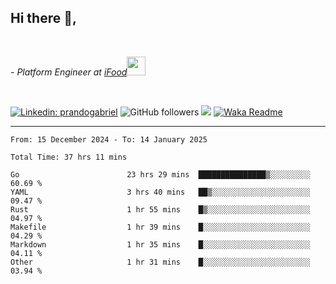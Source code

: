 <h2>Hi there  👋,</h2> </br>

<p><em>- Platform Engineer at <a href="https://www.ifood.com.br/">iFood</a><img src="https://media.giphy.com/media/WUlplcMpOCEmTGBtBW/giphy.gif" width="30"> 
</em></p></br>


[![Linkedin: prandogabriel](https://img.shields.io/badge/-prandogabriel-blue?style=flat-square&logo=Linkedin&logoColor=white&link=https://www.linkedin.com/in/prandogabriel/)](https://www.linkedin.com/in/prandogabriel)
![GitHub followers](https://img.shields.io/github/followers/prandogabriel?label=Follow&style=social)
![](https://visitor-badge.glitch.me/badge?page_id=prandogabriel.prandogabriel)
[![Waka Readme](https://github.com/prandogabriel/prandogabriel/actions/workflows/update-stats.yml.yml/badge.svg)](https://github.com/prandogabriel/prandogabriel/actions/workflows/update-stats.yml.yml)

---

<!--START_SECTION:waka-->

```golang
From: 15 December 2024 - To: 14 January 2025

Total Time: 37 hrs 11 mins

Go                        23 hrs 29 mins  ███████████████▒░░░░░░░░░   60.69 %
YAML                      3 hrs 40 mins   ██▒░░░░░░░░░░░░░░░░░░░░░░   09.47 %
Rust                      1 hr 55 mins    █▒░░░░░░░░░░░░░░░░░░░░░░░   04.97 %
Makefile                  1 hr 39 mins    █░░░░░░░░░░░░░░░░░░░░░░░░   04.29 %
Markdown                  1 hr 35 mins    █░░░░░░░░░░░░░░░░░░░░░░░░   04.11 %
Other                     1 hr 31 mins    █░░░░░░░░░░░░░░░░░░░░░░░░   03.94 %
```

<!--END_SECTION:waka-->
